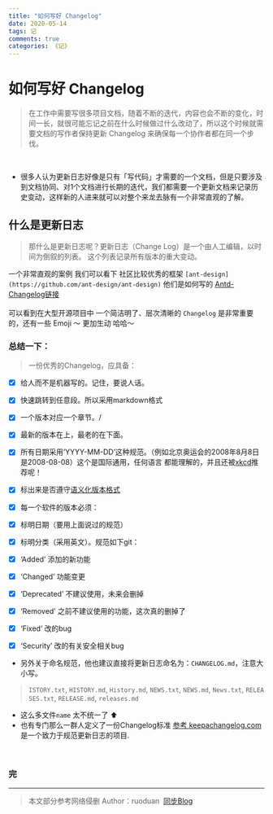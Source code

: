 ```yaml
---
title: "如何写好 Changelog"
date: 2020-05-14
tags: 记
comments: true
categories: 《记》
---
```



# 如何写好 Changelog

> 在工作中需要写很多项目文档，随着不断的迭代，内容也会不断的变化，时间一长，就很可能忘记之前在什么时候做过什么改动了，所以这个时候就需要文档的写作者保持更新 Changelog 来确保每一个协作者都在同一个步伐。


<br />

- 很多人认为更新日志好像是只有「写代码」才需要的一个文档，但是只要涉及到文档协同、对1个文档进行长期的迭代，我们都需要一个更新文档来记录历史变动，这样新的人进来就可以对整个来龙去脉有一个非常直观的了解。



## 什么是更新日志


> 那什么是更新日志呢？更新日志（Change Log）是一个由人工编辑，以时间为倒叙的列表。 这个列表记录所有版本的重大变动。



一个非常直观的案例 我们可以看下 社区比较优秀的框架 `[ant-design](https://github.com/ant-design/ant-design)` 他们是如何写的 [Antd-Changelog链接](https://github.com/ant-design/ant-design/blob/master/CHANGELOG.zh-CN.md)<br />
<br />可以看到在大型开源项目中 一个简洁明了、层次清晰的 `Changelog` 是非常重要的，还有一些 Emoji ～ 更加生动 哈哈～<br />


### 总结一下：
> 一份优秀的Changelog，应具备：



- [x] 给人而不是机器写的。记住，要说人话。
- [x] 快速跳转到任意段。所以采用markdown格式
- [x] 一个版本对应一个章节。/
- [x] 最新的版本在上，最老的在下面。
- [x] 所有日期采用’YYYY-MM-DD’这种规范。（例如北京奥运会的2008年8月8日是2008-08-08）这个是国际通用，任何语言 都能理解的，并且还被[xkcd](http://xkcd.com/1179/)推荐呢！
- [x] 标出来是否遵守[语义化版本格式](http://semver.org/lang/zh-CN/)
- [x] 每一个软件的版本必须：
- [x] 标明日期（要用上面说过的规范）
- [x] 标明分类（采用英文）。规范如下git：
- [x] ‘Added’ 添加的新功能
- [x] ‘Changed’ 功能变更
- [x] ‘Deprecated’ 不建议使用，未来会删掉
- [x] ‘Removed’ 之前不建议使用的功能，这次真的删掉了
- [x] ‘Fixed’ 改的bug
- [x] ‘Security’ 改的有关安全相关bug



- 另外关于命名规范，他也建议直接将更新日志命名为：`CHANGELOG.md`，注意大小写。
> `ISTORY.txt`, `HISTORY.md`, `History.md`, `NEWS.txt`, `NEWS.md`, `News.txt`, `RELEASES.txt`, `RELEASE.md`, `releases.md`<br />

- 这么多文件`name` 太不统一了 ⬆️
- 也有专门那么一群人定义了一份Changelog标准 [参考 keepachangelog.com](https://keepachangelog.com/zh-CN/1.0.0/)是一个致力于规范更新日志的项目.

<br />


### 完

---

> 本文部分参考网络侵删
> Author：ruoduan 
> [同步Blog](https://www.ruoduan.cn/%E5%A6%82%E4%BD%95%E5%86%99%E5%A5%BDChangelog/)



